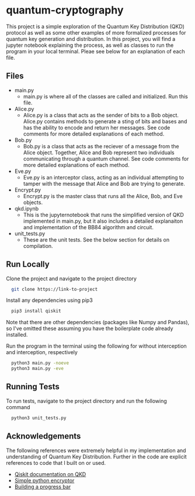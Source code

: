 # quantum-cryptography

This project is a simple exploration of the Quantum Key Distribution (QKD) protocol 
as well as some other examples of more formalized processes for quantum key generation
and distribution. In this project, you will find a jupyter notebook explaining the process,
as well as classes to run the program in your local terminal. Pleae see below for an explanation 
of each file. 
## Files

- main.py
    - main.py is where all of the classes are called and initialized. Run this file.
- Alice.py
    - Alice.py is a class that acts as the sender of bits to a Bob object. Alice.py contains methods to generate a sting of bits and bases
        and has the ability to encode and return her messages. See code comments for more detailed explanations of each method.
- Bob.py
    - Bob.py is a class that acts as the reciever of a message from the Alice object. Together, Alice and Bob represent two individuals communicating through a quantum channel.
        See code comments for more detailed explanations of each method.
- Eve.py
    - Eve.py is an interceptor class, acting as an individual attempting to tamper with the message that Alice and Bob are trying to generate.
- Encrypt.py
    - Encrypt.py is the master class that runs all the Alice, Bob, and Eve objects. 
- qkd.ipynb
    - This is the jupyternotebook that runs the simplified version of QKD implemented in main.py, 
        but it also includes a detailed explanaiton and implementation of the BB84 algorithm and circuit.
- unit_tests.py
    - These are the unit tests. See the below section for details on compilation.
## Run Locally

Clone the project and navigate to the project directory

```bash
  git clone https://link-to-project
```

Install any dependencies using pip3

```bash
  pip3 install qiskit
```

Note that there are other dependencies (packages like Numpy and Pandas), so I've omitted these assuming you have the boilerplate code already installed.

Run the program in the terminal using the following for without interception and interception, respectively

```bash
  python3 main.py -noeve
  python3 main.py -eve
```

## Running Tests

To run tests, navigate to the project directory and run the following command

```bash
  python3 unit_tests.py
```



## Acknowledgements

The following references were extremely helpful in my implementation and
understanding of Quantum Key Distribution. Further in the code are explicit
references to code that I built on or used.

 - [Qiskit documentation on QKD](https://qiskit.org/textbook/ch-algorithms/quantum-key-distribution.html#1.-Introduction)
 - [Simple python encryptor ](https://stackoverflow.com/questions/70040117/how-to-encrypt-strings-in-python-without-a-python-package)
 - [Building a progress bar](https://stackoverflow.com/questions/3173320/text-progress-bar-in-terminal-with-block-characters)
